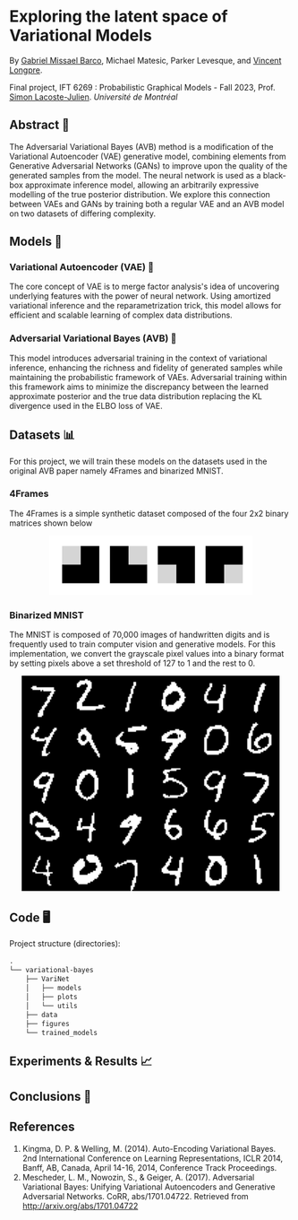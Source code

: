 # Exploring the latent space of Variational Models

By [Gabriel Missael Barco](https://github.com/GabrielMissael), Michael Matesic, Parker Levesque, and [Vincent Longpre](https://github.com/VincentLongpre).

Final project, IFT 6269 : Probabilistic Graphical Models - Fall 2023, Prof. [Simon Lacoste-Julien](https://www.iro.umontreal.ca/~slacoste/). *Université de Montréal*

## Abstract 📄
The Adversarial Variational Bayes (AVB) method is a modification of the Variational Autoencoder (VAE) generative model, combining elements from Generative Adversarial Networks (GANs) to improve upon the quality of the generated samples from the model. The neural network is used as a black-box approximate inference model, allowing an arbitrarily expressive modelling of the true posterior distribution. We explore this connection between VAEs and GANs by training both a regular VAE and an AVB model on two datasets of differing complexity.
 
## Models 🧠

### Variational Autoencoder (VAE) 🤖

The core concept of VAE is to merge factor analysis's idea of uncovering underlying features with the power of neural network. Using amortized variational inference and the reparametrization trick, this model allows for efficient and scalable learning of complex data distributions.

### Adversarial Variational Bayes (AVB) 🥊

This model introduces adversarial training in the context of variational inference, enhancing the richness and fidelity of generated samples while maintaining the probabilistic framework of VAEs. Adversarial training within this framework aims to minimize the discrepancy between the learned approximate posterior and the true data distribution replacing the KL divergence used in the ELBO loss of VAE.

## Datasets 📊

For this project, we will train these models on the datasets used in the original AVB paper namely 4Frames and binarized MNIST. 

### 4Frames
The 4Frames is a simple synthetic dataset composed of the four 2x2 binary matrices shown below

<div align="center">
    <img src="/figures/4Frames_dataset.png" alt="$Frames Example">
</div>


### Binarized MNIST

The MNIST is composed of 70,000 images of handwritten digits and is frequently used to train computer vision and generative models. For this implementation, we convert the grayscale pixel values into a binary format by setting pixels above a set threshold of 127 to 1 and the rest to 0.

<div align="center">
    <img src="/figures/mnist_dataset.png" alt="$MNIST Example">
</div>

## Code 🖥️

Project structure (directories):
```
.
└── variational-bayes
    ├── VariNet
    │   ├── models
    │   ├── plots
    │   └── utils
    ├── data
    ├── figures
    └── trained_models
```

## Experiments & Results 📈

## Conclusions 📝

## References
1. Kingma, D. P. & Welling, M. (2014). Auto-Encoding Variational Bayes. 2nd International Conference on Learning Representations, ICLR 2014, Banff, AB, Canada, April 14-16, 2014, Conference Track Proceedings.
2. Mescheder, L. M., Nowozin, S., & Geiger, A. (2017). Adversarial Variational Bayes: Unifying Variational Autoencoders and Generative Adversarial Networks. CoRR, abs/1701.04722. Retrieved from http://arxiv.org/abs/1701.04722
